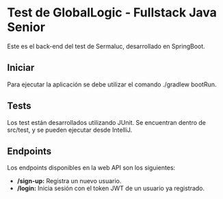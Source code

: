 # Test de GlobalLogic - Fullstack Java Senior
Este es el back-end del test de Sermaluc, desarrollado en SpringBoot.

## Iniciar
Para ejecutar la aplicación se debe utilizar el comando ./gradlew bootRun.

## Tests
Los test están desarrollados utilizando JUnit. Se encuentran dentro de src/test, y se pueden ejecutar desde IntelliJ.

## Endpoints
Los endpoints disponibles en la web API son los siguientes:

- **/sign-up:** Registra un nuevo usuario.
- **/login:** Inicia sesión con el token JWT de un usuario ya registrado.